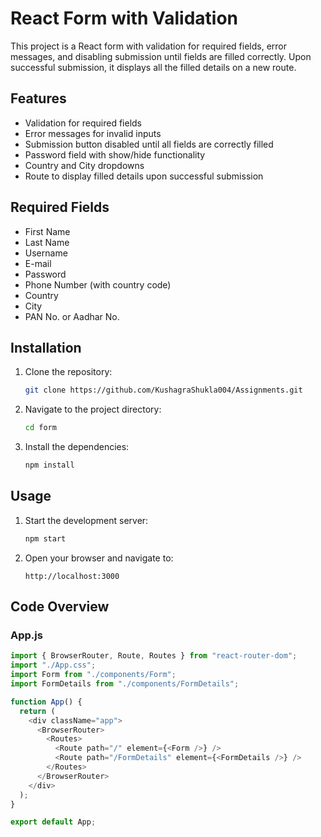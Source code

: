 # React Form with Validation

This project is a React form with validation for required fields, error messages, and disabling submission until fields are filled correctly. Upon successful submission, it displays all the filled details on a new route.

## Features

- Validation for required fields
- Error messages for invalid inputs
- Submission button disabled until all fields are correctly filled
- Password field with show/hide functionality
- Country and City dropdowns
- Route to display filled details upon successful submission

## Required Fields

- First Name
- Last Name
- Username
- E-mail
- Password
- Phone Number (with country code)
- Country
- City
- PAN No. or Aadhar No.

## Installation

1. Clone the repository:
   ```bash
   git clone https://github.com/KushagraShukla004/Assignments.git
   ```
2. Navigate to the project directory:
   ```bash
   cd form
   ```
3. Install the dependencies:
   ```bash
   npm install
   ```

## Usage

1. Start the development server:
   ```bash
   npm start
   ```
2. Open your browser and navigate to:
   ```
   http://localhost:3000
   ```

## Code Overview

### App.js

```javascript
import { BrowserRouter, Route, Routes } from "react-router-dom";
import "./App.css";
import Form from "./components/Form";
import FormDetails from "./components/FormDetails";

function App() {
  return (
    <div className="app">
      <BrowserRouter>
        <Routes>
          <Route path="/" element={<Form />} />
          <Route path="/FormDetails" element={<FormDetails />} />
        </Routes>
      </BrowserRouter>
    </div>
  );
}

export default App;
```
